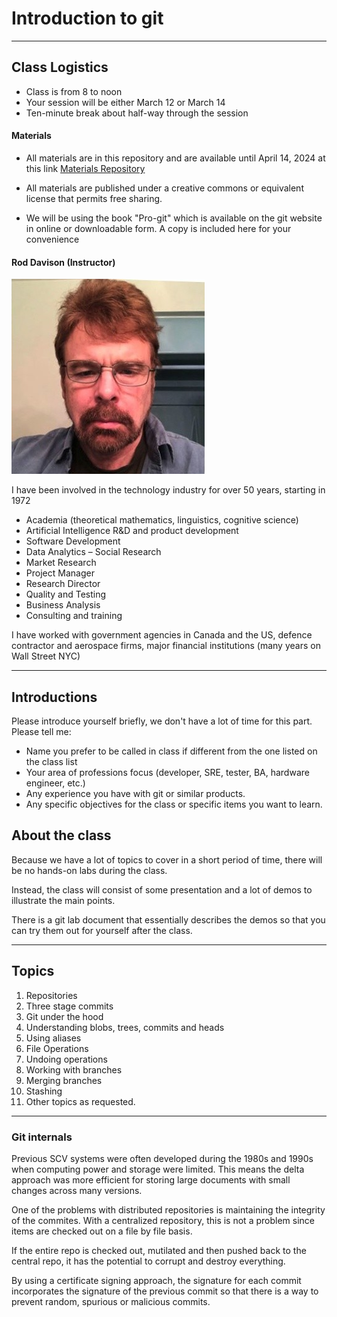 # Introduction to git

---

## Class Logistics

- Class is from 8 to noon
- Your session will be either March 12 or March 14
- Ten-minute break about half-way through the session

#### Materials

- All materials are in this repository and are available until April 14, 2024 at this link  [Materials Repository](https://github.com/ExgnosisClasses/GitIntro-March)

- All materials are published under a creative commons or equivalent license that permits free sharing.
- We will be using the book "Pro-git" which is available on the git website in online or downloadable form. A copy is included here for your convenience

#### Rod Davison (Instructor)

![](images/RodDavison.png)

I have been involved in the technology industry for over 50 years, starting in 1972

- Academia (theoretical mathematics, linguistics, cognitive science)
- Artificial Intelligence R&D and product development
- Software Development
- Data Analytics – Social Research
- Market Research
- Project Manager
- Research Director
- Quality and Testing
- Business Analysis
- Consulting and training

I have worked with government agencies in Canada and the US, defence contractor and aerospace firms, major financial institutions (many years on Wall Street NYC)

---

## Introductions

Please introduce yourself briefly, we don't have a lot of time for this part. Please tell me:

- Name you prefer to be called in class if different from the one listed on the class list
- Your area of professions focus (developer, SRE, tester, BA, hardware engineer, etc.)
- Any experience you have with git or similar products.
- Any specific objectives for the class or specific items you want to learn.


## About the class

Because we have a lot of topics to cover in a short period of time, there will be no hands-on labs during the class.

Instead, the class will consist of some presentation and a lot of demos to illustrate the main points.

There is a git lab document that essentially describes the demos so that you can try them out for yourself after the class.

---


## Topics

1. Repositories
2. Three stage commits
3. Git under the hood
4. Understanding blobs, trees, commits and heads
5. Using aliases
6. File Operations
7. Undoing operations
8. Working with branches
9. Merging branches
10. Stashing
11. Other topics as requested.


---

### Git internals

Previous SCV systems were often developed during the 1980s and 1990s when computing power and storage were limited. This means the delta approach was more efficient for storing large documents with small changes across many versions.

One of the problems with distributed repositories is maintaining the integrity of the commites. With a centralized repository, this is not a problem since items are checked out on a file by file basis.

If the entire repo is checked out, mutilated and then pushed back to the central repo, it has the potential to corrupt and destroy everything.

By using a certificate signing approach, the signature for each commit incorporates the signature of the previous commit so that there is a way to prevent random, spurious or malicious commits.

